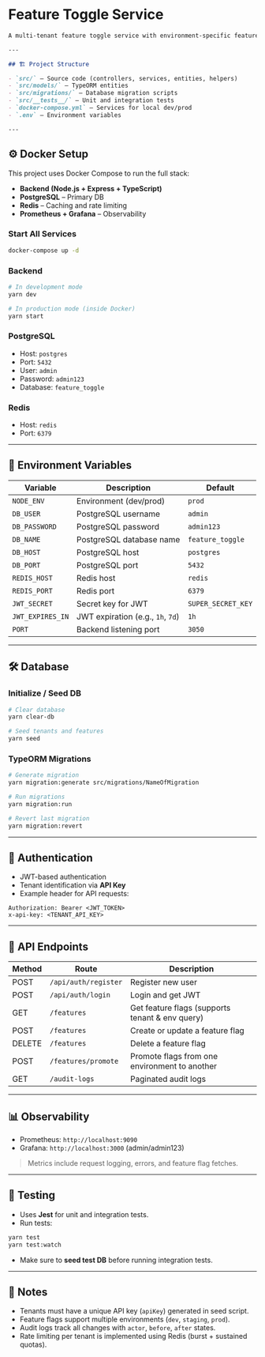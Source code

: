 # Feature Toggle Service

````markdown
A multi-tenant feature toggle service with environment-specific feature flags, audit logging, JWT authentication, Redis caching, and observability (Prometheus + Grafana).

---

## 🏗️ Project Structure

- `src/` – Source code (controllers, services, entities, helpers)
- `src/models/` – TypeORM entities
- `src/migrations/` – Database migration scripts
- `src/__tests__/` – Unit and integration tests
- `docker-compose.yml` – Services for local dev/prod
- `.env` – Environment variables

---
````
## ⚙️ Docker Setup

This project uses Docker Compose to run the full stack:

- **Backend (Node.js + Express + TypeScript)**
- **PostgreSQL** – Primary DB
- **Redis** – Caching and rate limiting
- **Prometheus + Grafana** – Observability

### Start All Services

```bash
docker-compose up -d
````

### Backend

```bash
# In development mode
yarn dev

# In production mode (inside Docker)
yarn start
```

### PostgreSQL

* Host: `postgres`
* Port: `5432`
* User: `admin`
* Password: `admin123`
* Database: `feature_toggle`

### Redis

* Host: `redis`
* Port: `6379`

---

## 🔑 Environment Variables

| Variable         | Description                       | Default            |
| ---------------- | --------------------------------- | ------------------ |
| `NODE_ENV`       | Environment (dev/prod)            | `prod`             |
| `DB_USER`        | PostgreSQL username               | `admin`            |
| `DB_PASSWORD`    | PostgreSQL password               | `admin123`         |
| `DB_NAME`        | PostgreSQL database name          | `feature_toggle`   |
| `DB_HOST`        | PostgreSQL host                   | `postgres`         |
| `DB_PORT`        | PostgreSQL port                   | `5432`             |
| `REDIS_HOST`     | Redis host                        | `redis`            |
| `REDIS_PORT`     | Redis port                        | `6379`             |
| `JWT_SECRET`     | Secret key for JWT                | `SUPER_SECRET_KEY` |
| `JWT_EXPIRES_IN` | JWT expiration (e.g., `1h`, `7d`) | `1h`               |
| `PORT`           | Backend listening port            | `3050`             |

---

## 🛠️ Database

### Initialize / Seed DB

```bash
# Clear database
yarn clear-db

# Seed tenants and features
yarn seed
```

### TypeORM Migrations

```bash
# Generate migration
yarn migration:generate src/migrations/NameOfMigration

# Run migrations
yarn migration:run

# Revert last migration
yarn migration:revert
```

---

## 🔐 Authentication

* JWT-based authentication
* Tenant identification via **API Key**
* Example header for API requests:

```
Authorization: Bearer <JWT_TOKEN>
x-api-key: <TENANT_API_KEY>
```

---

## 🚀 API Endpoints

| Method | Route                | Description                                     |
| ------ | -------------------- | ----------------------------------------------- |
| POST   | `/api/auth/register` | Register new user                               |
| POST   | `/api/auth/login`    | Login and get JWT                               |
| GET    | `/features`          | Get feature flags (supports tenant & env query) |
| POST   | `/features`          | Create or update a feature flag                 |
| DELETE | `/features`          | Delete a feature flag                           |
| POST   | `/features/promote`  | Promote flags from one environment to another   |
| GET    | `/audit-logs`        | Paginated audit logs                            |

---

## 📊 Observability

* Prometheus: `http://localhost:9090`
* Grafana: `http://localhost:3000` (admin/admin123)

> Metrics include request logging, errors, and feature flag fetches.

---

## 🧪 Testing

* Uses **Jest** for unit and integration tests.
* Run tests:

```bash
yarn test
yarn test:watch
```

* Make sure to **seed test DB** before running integration tests.

---

## 📝 Notes

* Tenants must have a unique API key (`apiKey`) generated in seed script.
* Feature flags support multiple environments (`dev`, `staging`, `prod`).
* Audit logs track all changes with `actor`, `before`, `after` states.
* Rate limiting per tenant is implemented using Redis (burst + sustained quotas).

